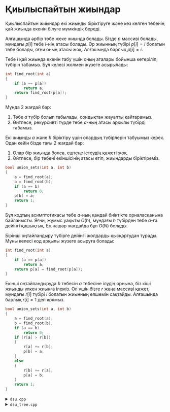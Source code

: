 # Қиылыспайтын жиындар

Қиылыспайтын жиындар екі жиынды біріктіруге және кез келген төбенің қай жиында екенін білуге мүмкіндік береді.

Алғашында әрбір төбе жеке жиында болады. Бізде $p$ массиві болады, мұндағы $p[i]$ төбе $i$-нің атасы болады. Әр жиынның түбірі $p[i]=i$ болатын төбе болады, яғни оның атасы жоқ. Алғашында барлық $p[i]=i$.

Төбе $i$ қай жиында екенін табу үшін оның аталары бойынша көтеріліп, түбірін табамыз. Бұл келесі жолмен жүзеге асырылады:
```cpp
int find_root(int a)
{
    if (a == p[a])
        return a;
    return find_root(p[a]);
}
```

Мұнда 2 жағдай бар:
1. Төбе $a$ түбір болып табылады, сондықтан жауапты қайтарамыз.
2. Әйтпесе, рекурсивті түрде төбе $a$-ның атасы арқылы түбірді табамыз.

Екі жиынды $a$ және $b$ біріктіру үшін олардың түбірлерін табуымыз керек. Одан кейін бізде тағы 2 жағдай бар:
1. Олар бір жиында болса, ештеңе істеудің қажеті жоқ.
2. Әйтпесе, бір төбені екіншісінің атасы етіп, жиындарды біріктіреміз.
```cpp
bool union_sets(int a, int b)
{
    a = find_root(a);
    b = find_root(b);
    if (a == b)
        return 0;
    p[b] = a;
    return 1;
}
```

Бұл кодтың асимптотикасы төбе $a$-ның қандай биіктікте орналасқанына байланысты. Яғни, жұмыс уақыты $O(h)$, мұндағы $h$ түбірден төбе $a$-ға дейінгі қашықтық. Ең нашар жағдайда бұл $O(N)$ болады.

Бірінші оңтайландыру түбірге дейінгі жолдарды қысқартудан тұрады. Мұны келесі код арқылы жүзеге асыруға болады:
```cpp
int find_root(int a)
{
    if (a == p[a])
        return a;
    return p[a] = find_root(p[a]);
}
```

Екінші оңтайландыруда $b$ төбесін $a$ төбесіне ілудің орнына, біз кіші жиынды үлкен жиынға ілеміз. Ол үшін бізге $r$ жаңа массиві қажет, мұндағы $r[i]$ түбірі $i$ болатын жиынның өлшемін сақтайды. Алғашында барлық $r[i]=1$ деп қоямыз.
```cpp
bool union_sets(int a, int b)
{
    a = find_root(a);
    b = find_root(b);
    if (a == b)
        return 0;
    if (r[a] > r[b])
    {
        r[a] += r[b];
        p[b] = a;
    }
    else
    {
        r[b] += r[a];
        p[a] = b;
    }
    return 1;
}
```

<details>
<summary><code>dsu.cpp</code></summary>

1. Құру $O(N)$
2. Жиын түбірін табу $O(1)$
3. Жиындарды қосу $O(1)$
</details>
<details>
<summary><code>dsu_tree.cpp</code></summary>

1. Құру $O(NlogN)$
2. Память $O(NlogN)$
3. Найти компоненту в момент времени $T$ $O(logN)$
4. Жиындарды қосу $O(logN)$

[Задача](https://atcoder.jp/contests/agc002/tasks/agc002_d)

[Видео](https://www.youtube.com/watch?v=kHxaTXQfu9E&t=2060s) урок от [Um_nik](https://codeforces.com/profile/Um_nik)
</details>

<script type="text/x-mathjax-config">
    MathJax.Hub.Config({
      tex2jax: {
        skipTags: ['script', 'noscript', 'style', 'textarea', 'pre'],
        inlineMath: [['$','$']]
      }
    });
  </script>
  <script src="https://cdn.mathjax.org/mathjax/latest/MathJax.js?config=TeX-AMS-MML_HTMLorMML" type="text/javascript"></script>
